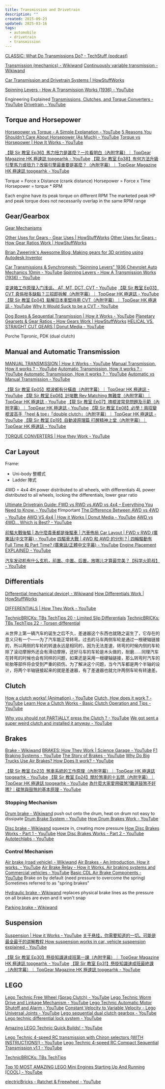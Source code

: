 ```yaml
---
title: Transmission and Drivetrain
description: ""
created: 2015-09-23
updated: 2025-03-16
tags:
  - automobile
  - drivetrain
  - transmission
---
```


[CLASSIC: What Do Transmissions Do? - TechStuff (podcast)](https://player.fm/series/techstuff/classic-what-do-transmissions-do)

[Transmission (mechanics) - Wikiwand](<http://www.wikiwand.com/en/Transmission_(mechanics)>)
[Continuously variable transmission - Wikiwand](https://www.wikiwand.com/en/Continuously_variable_transmission)

[Car Transmission and Drivetrain Systems | HowStuffWorks](https://auto.howstuffworks.com/car-transmission-drivetrain-systems-channel.htm)

[Spinning Levers - How A Transmission Works (1936) - YouTube](https://www.youtube.com/watch?v=JOLtS4VUcvQ)

Engineering Explained
[Transmissions, Clutches, and Torque Converters - YouTube](https://www.youtube.com/playlist?list=PL7B5B6479699EB204)
[Drivetrain - YouTube](https://www.youtube.com/playlist?list=PLF4308E6ED64AEE88)

## Torque and Horsepower

[Horsepower vs Torque - A Simple Explanation - YouTube](https://www.youtube.com/watch?v=u-MH4sf5xkY)
[5 Reasons You Shouldn't Care About Horsepower (As Much) - YouTube](https://www.youtube.com/watch?v=mUO5bp-wyLU)
[Torque vs Horsepower | How It Works - YouTube](https://www.youtube.com/watch?v=mRROa_plpTc)

[【龍 Sir 教室 Ep36】馬力扭力是甚麼？一片看明白（內附字幕）｜ TopGear Magazine HK 極速誌 topgearhk - YouTube](https://www.youtube.com/watch?v=-763x880ifA)
[【龍 Sir 教室 Ep38】有何方法升級引擎馬力或扭力？改裝引擎最重要是甚麼？（內附字幕）｜ TopGear Magazine HK 極速誌 topgearhk - YouTube](https://www.youtube.com/watch?v=AoSVcuCkUE8)

Torque = Force x Distance (crank distance)
Horsepower = Force x Time
Horsepower = torque \* RPM

Each engine have its peak torque on different RPM
The marketed peak HP and peak torque does not necessarily overlap in the same RPM range

## Gear/Gearbox

[Gear Mechanisms](http://www.mekanizmalar.com/menu-gear.html)

[Other Uses for Gears - Gear Uses | HowStuffWorks](https://auto.howstuffworks.com/gears3.htm)
[Other Uses for Gears - How Gear Ratios Work | HowStuffWorks](https://science.howstuffworks.com/transport/engines-equipment/gear-ratio4.htm)

[Brian Zweerink's Awesome Blog: Making gears for 3D printing using Autodesk Inventor](http://brianzawesomeblog.blogspot.com/2018/01/making-gears-for-3d-printing-using.html)

[Car Transmissions & Synchromesh: "Spinning Levers" 1936 Chevrolet Auto Mechanics 10min - YouTube](https://www.youtube.com/watch?v=aFvj6RQOLtM)
[Spinning Levers - How A Transmission Works (1936) - YouTube](https://www.youtube.com/watch?v=JOLtS4VUcvQ)

[变速箱工作原理入门浅谈。 AT, MT, DCT, CVT - YouTube](https://www.youtube.com/watch?v=-xTBblW1ESM)
[【龍 Sir 教室 Ep03】CVT 真係咁多缺點？三招即拆解（內附字幕）｜ TopGear HK 極速誌 - YouTube](https://www.youtube.com/watch?v=MR9OFefMfv4)
[【龍 Sir 教室 Ep04】點解日本車堅持用 CVT（內附字幕）｜ TopGear HK 極速誌 - YouTube](https://www.youtube.com/watch?v=cAyumBtjoks)
[Why It Would Suck to be a CVT - YouTube](https://www.youtube.com/watch?v=_EBMYWd7KS4)

[Dog Boxes & Sequential Transmission | How it Works - YouTube](https://www.youtube.com/watch?v=RikzgmPvmnE)
[Planetary Gearsets & Gear Ratios - How Gears Work | HowStuffWorks](https://science.howstuffworks.com/transport/engines-equipment/gear7.htm)
[HELICAL VS. STRAIGHT CUT GEARS | Donut Media - YouTube](https://www.youtube.com/watch?v=Zy4kYFWZ1_g)

Porche Tipronic, PDK (dual clutch)

## Manual and Automatic Transmission

[MANUAL TRANSMISSION | How it Works - YouTube](https://www.youtube.com/watch?v=h50yIRZzPGU)
[Manual Transmission, How it works ? - YouTube](https://www.youtube.com/watch?v=wCu9W9xNwtI)
[Automatic Transmission, How it works ? - YouTube](https://www.youtube.com/watch?v=Ugao6jTyM7k)
[Automatic Transmission, How it works ? - YouTube](https://www.youtube.com/watch?v=u_y1S8C0Hmc)
[Automatic vs Manual Transmission - YouTube](https://www.youtube.com/watch?v=auQgOtveQi0)

[【龍 Sir 教室 Ep05】棍波都有分橫直（內附字幕）｜ TopGear HK 極速誌 - YouTube](https://www.youtube.com/watch?v=n63zcCRMLIU)
[【龍 Sir 教室 Ep06】計啱數 Rev Matching 無難度（內附字幕）｜ TopGear HK 極速誌 - YouTube](https://www.youtube.com/watch?v=brXAWJ7nnEE)
[【龍 Sir 教室 Ep07】揸棍波常見問題及示範（內附字幕）｜ TopGear HK 極速誌 - YouTube](https://www.youtube.com/watch?v=ZMM4eTLKnnk)
[【龍 Sir 教室 Ep08】必學！兩招變棍波高手「heel & toe」「double clutch」（內附字幕）｜ TopGear HK 極速誌 - YouTube](https://www.youtube.com/watch?v=yoFTVM6w8so)
[【龍 Sir 教室 Ep19】自動波原理篇 打醒精神上堂（內附字幕）｜ TopGear HK 極速誌 - YouTube](https://www.youtube.com/watch?v=Rjw7pXHGPhg)

[TORQUE CONVERTERS | How they Work - YouTube](https://www.youtube.com/watch?v=PI2RPGcKdPA)

## Car Layout

Frame:

- Uni-body 整體式
- Ladder 陣式

4WD = 4x4
4H power distributed to all wheels, with differentials
4L power distributed to all wheels, locking the differentials, lower gear ratio

[Ultimate Drivetrain Guide: FWD vs RWD vs AWD vs 4x4 – Everything You Need to Know. - YouTube](https://www.youtube.com/watch?v=-cTJqNWwmf0) ❗!important
[The Difference Between AWD vs 4WD - YouTube](https://www.youtube.com/watch?v=rHMDtEPeuQM)
[AWD VS 4x4 | How it Works | Donut Media - YouTube](https://www.youtube.com/watch?v=JUqSSD0rkbU)
[AWD vs 4WD... Which is Best? - YouTube](https://www.youtube.com/watch?v=7xlKfwDPV9M)

[前驅大戰後驅 | 為什麼貴車都是後驅車 | 汽車佈局 Car Layout | FWD v RWD (廣東話/中文字幕) - YouTube](https://www.youtube.com/watch?v=Ojsu2nDbDls)
[四驅車大戰 | 4WD 和 AWD 的分別？| 四輪驅動有 Full Time 和 Part Time? (廣東話/正體中文字幕) - YouTube](https://www.youtube.com/watch?v=7KvhWx5Phx8)
[Engine Placement EXPLAINED - YouTube](https://www.youtube.com/watch?v=SiOSbHo2dvk)

[汽车发动机有什么玄机，前置、中置、后置，放哪儿才算最完美？【科学火箭叔】 - YouTube](https://www.youtube.com/watch?v=YQNxuCMj7hU)

## Differentials

[Differential (mechanical device) - Wikiwand](<https://www.wikiwand.com/en/Differential_(mechanical_device)>)
[How Differentials Work | HowStuffWorks](https://auto.howstuffworks.com/differential.htm)

[DIFFERENTIALS | How They Work - YouTube](https://www.youtube.com/watch?v=85CA4_cgZ5U)

[TechnicBRICKs: TBs TechTips 20 - Limited Slip Differentials](http://www.technicbricks.com/2009/02/tbs-techtips-20-limited-slip.html)
[TechnicBRICKs: TBs TechTips 22 - Torsen differential](http://www.technicbricks.com/2009/03/tbs-techtips-22-torsen-differential.html)

从世界上第一辆汽车的诞生之后不久，差速器这个东西也就随之诞生了，它存在的意义只有一个——为了汽车能正常转弯。过去的马车两侧车轮是通过一根硬轴链接的，所以两侧的车轮的转速永远是相同的，因为无法差速，转弯的时候内侧的车轮除了滚动摩擦外还会有滑动摩擦，还好马车的车轮是木头做的，耐磨……同理汽车在转弯的时候也会有同样的问题，如果还是采用一根硬轴链接，那么转弯时汽车的轮胎等部件将会受到严重的损伤。为了解决这个问题，当今汽车都是两个半轴的设计，将两个半轴链接起来的就是差速器，有了差速器也就允许两侧车轮有转速差。

## Clutch

[How a clutch works! (Animation) - YouTube](https://www.youtube.com/watch?v=pqF-aBtTBnY)
[Clutch, How does it work ? - YouTube](https://www.youtube.com/watch?v=devo3kdSPQY)
[Learn How a Clutch Works - Basic Clutch Operation and Tips - YouTube](https://www.youtube.com/watch?v=9UmrCl2nLKM)

[Why you should not PARTIALLY press the Clutch ? - YouTube](https://www.youtube.com/watch?v=_hKvS6xTC0E)
[We got sent a super weird clutch and installed it anyway - YouTube](https://www.youtube.com/watch?v=Jnfkdm_wGAs)

## Brakes

[Brake - Wikiwand](https://www.wikiwand.com/en/Brake)
[BRAKES: How They Work | Science Garage - YouTube](https://www.youtube.com/watch?v=6H7nwlT_qNY)
[F1 Braking Systems - YouTube](https://www.youtube.com/watch?v=0ykCdaRzn5g)
[The Story of Brakes - YouTube](https://www.youtube.com/watch?v=Z-F3NDGeu2s)
[Why Do Big Trucks Use Air Brakes? How Does It work? - YouTube](https://www.youtube.com/watch?v=uZ7lu064YEU)

[【龍 Sir 教室 Ep23】煞車系統的工作原理（內附字幕）｜ TopGear HK 極速誌 topgearhk - YouTube](https://www.youtube.com/watch?v=q9UaJfePFX4)
[【龍 Sir 教室 Ep24】關於煞車的十五問（內附字幕）｜ TopGear HK 極速誌 topgearhk - YouTube](https://www.youtube.com/watch?v=ovFpXQ9fG1Q)
[為什麼大家愛用碟煞?難道鼓煞不好嗎?｜碟煞與鼓煞的基本原理 - YouTube](https://www.youtube.com/watch?v=fPLFSn9w2pQ)

### Stopping Mechanism

[Drum brake - Wikiwand](https://www.wikiwand.com/en/Drum_brake) push out onto the drum, heat on drum not easy to dissipate
[Drum Brake System - YouTube](https://www.youtube.com/watch?v=g5n8OqS1Fow)
[How Drum Brakes Work - YouTube](https://www.youtube.com/watch?v=s7aptDmOQ7U)

[Disc brake - Wikiwand](https://www.wikiwand.com/en/Disc_brake) squeeze in, creating more pressure
[How Disc Brakes Works - Part 1 - YouTube](https://www.youtube.com/watch?v=MAuVDB-G-HQ)
[How Disc Brakes Works - Part 2 - YouTube](https://www.youtube.com/watch?v=bGKJOICWmFQ)
[Autotechlabs - YouTube](https://www.youtube.com/@autotechlabs)

### Control Mechanism

[Air brake (road vehicle) - Wikiwand](<https://www.wikiwand.com/en/Air_brake_(road_vehicle)>)
[Air Brakes - An Introduction. How it works. - YouTube](https://www.youtube.com/watch?v=f9fLf4UUIQE)
[Air Brake Relay - How it Works. Air braking systems and Commercial vehicles - YouTube](https://www.youtube.com/watch?v=f3LD8M0HKjo)
[Basic CDL Air Brake Components - YouTube](https://www.youtube.com/watch?v=dMxilatT0qw)
Brake on by default (need pressure to overcome the spring)
Sometimes referred to as "spring brakes"

[Hydraulic brake - Wikiwand](https://www.wikiwand.com/en/Hydraulic_brake)
replaces physical brake lines as the pressure on all brakes are even and it won't snap

[Parking brake - Wikiwand](https://www.wikiwand.com/en/Parking_brake)

## Suspension

[Suspension | How it Works - YouTube](https://www.youtube.com/watch?v=_k0Gjre1QlY)
[关于悬挂，你需要知道的一切。可能是最全最干的讲解教程 How suspension works in car, vehicle suspension explained - YouTube](https://www.youtube.com/watch?v=_Fp_iH2_Rhw)

[【龍 Sir 教室 Ep30】懸掛知識速成班第一課（內附字幕）｜ TopGear Magazine HK 極速誌 topgearhk - YouTube](https://www.youtube.com/watch?v=gROdyNpDQ-g)
[【龍 Sir 教室 Ep31】懸掛知識速成班最終課（內附字幕）｜ TopGear Magazine HK 極速誌 topgearhk - YouTube](https://www.youtube.com/watch?v=C_aTzSHLIho)

## LEGO

[Lego Technic Free Wheel (Sprag Clutch) - YouTube](https://www.youtube.com/watch?v=pGgv7VNb6Nk)
[Lego Technic Worm Drive and Linkage Mechanism - YouTube](https://www.youtube.com/watch?v=nioqNDyVBf4)
[Lego Technic Automatic Motor Shutoff and Alarm - YouTube](https://www.youtube.com/watch?v=634lmmKqRw4)
[Constant Velocity to Variable Velocity - Lego Universal Joints - YouTube](https://www.youtube.com/watch?v=ukt9L89OSHI)
[Lego sequential dual clutch gearbox - YouTube](https://www.youtube.com/watch?v=tRqLCK8UyzA)
[Lego technic differential lock system - YouTube](https://www.youtube.com/watch?v=-4rYD4ewHtA)

[Amazing LEGO Technic Quick Builds! - YouTube](https://www.youtube.com/playlist?list=PLRNbTEZ7dhL2ClvMWsqqGJana3K-hYlP2)

[Lego Technic 4-speed RC transmission with Chiron selectors (WITH INSTRUCTIONS!) - YouTube](https://www.youtube.com/watch?v=wq_jOdheWEs)
[Lego Technic 4-speed RC Compact Sequential Transmission v1.1 - YouTube](https://www.youtube.com/watch?v=EIEuqMf_VF0)

[TechnicBRICKs: TBs TechTips](http://www.technicbricks.com/search/label/TBs%20TechTips?updated-max=2009-09-01T03:09:00%2B01:00&max-results=20&start=10&by-date=false)

[Top 10 MOST AMAZING LEGO Mini Engines Starting Up And Running [COOL] - YouTube](https://www.youtube.com/watch?v=dgP5ldlYItU)

[electricBricks - Ratchet & Freewheel - YouTube](https://www.youtube.com/watch?v=s9Dx_Gq_AQI)
